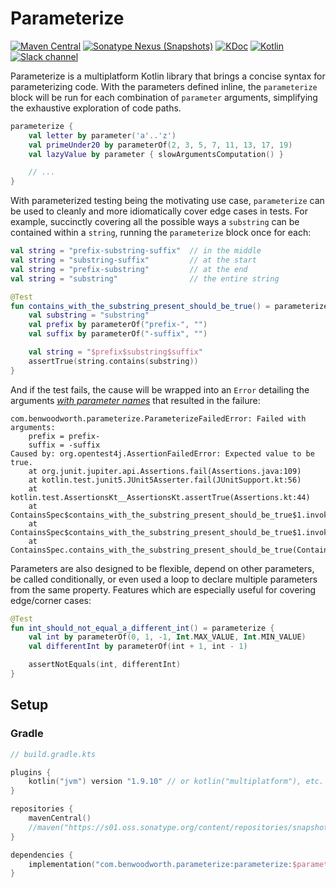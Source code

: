 # Parameterize

[![Maven Central](https://img.shields.io/maven-central/v/com.benwoodworth.parameterize/parameterize)](https://search.maven.org/artifact/com.benwoodworth.parameterize/parameterize)
[![Sonatype Nexus (Snapshots)](https://img.shields.io/nexus/s/com.benwoodworth.parameterize/parameterize?server=https%3A%2F%2Fs01.oss.sonatype.org)](https://s01.oss.sonatype.org/content/repositories/snapshots/com/benwoodworth/parameterize/parameterize/)
[![KDoc](https://img.shields.io/badge/api-KDoc-blue)](https://benwoodworth.github.io/parameterize)
[![Kotlin](https://img.shields.io/badge/kotlin-1.9.10-blue.svg?logo=kotlin)](http://kotlinlang.org)
[![Slack channel](https://img.shields.io/badge/chat-slack-blue.svg?logo=slack)](https://kotlinlang.slack.com/messages/parameterize/)

Parameterize is a multiplatform Kotlin library that brings a concise syntax for parameterizing code.
With the parameters defined inline, the `parameterize` block will be run for each combination of `parameter` arguments,
simplifying the exhaustive exploration of code paths.

```kotlin
parameterize {
    val letter by parameter('a'..'z')
    val primeUnder20 by parameterOf(2, 3, 5, 7, 11, 13, 17, 19)
    val lazyValue by parameter { slowArgumentsComputation() }

    // ...
}
```

With parameterized testing being the motivating use case, `parameterize` can be used to cleanly and more idiomatically
cover edge cases in tests. For example, succinctly covering all the possible ways a `substring` can be contained within
a `string`, running the `parameterize` block once for each:

```kotlin
val string = "prefix-substring-suffix"  // in the middle
val string = "substring-suffix"         // at the start
val string = "prefix-substring"         // at the end
val string = "substring"                // the entire string
```

```kotlin
@Test
fun contains_with_the_substring_present_should_be_true() = parameterize {
    val substring = "substring"
    val prefix by parameterOf("prefix-", "")
    val suffix by parameterOf("-suffix", "")

    val string = "$prefix$substring$suffix"
    assertTrue(string.contains(substring))
}
```

And if the test fails, the cause will be wrapped into an `Error` detailing the
arguments <u>*with parameter names*</u> that resulted in the failure:

```stacktrace
com.benwoodworth.parameterize.ParameterizeFailedError: Failed with arguments:
	prefix = prefix-
	suffix = -suffix
Caused by: org.opentest4j.AssertionFailedError: Expected value to be true.
	at org.junit.jupiter.api.Assertions.fail(Assertions.java:109)
	at kotlin.test.junit5.JUnit5Asserter.fail(JUnitSupport.kt:56)
	at kotlin.test.AssertionsKt__AssertionsKt.assertTrue(Assertions.kt:44)
	at ContainsSpec$contains_with_the_substring_present_should_be_true$1.invoke(ContainsSpec.kt:7)
	at ContainsSpec$contains_with_the_substring_present_should_be_true$1.invoke(ContainsSpec.kt:1)
	at ContainsSpec.contains_with_the_substring_present_should_be_true(ContainsSpec.kt:1)
```

Parameters are also designed to be flexible, depend on other parameters, be called conditionally, or even used a loop to
declare multiple parameters from the same property. Features which are especially useful for covering edge/corner cases:

```kotlin
@Test
fun int_should_not_equal_a_different_int() = parameterize {
    val int by parameterOf(0, 1, -1, Int.MAX_VALUE, Int.MIN_VALUE)
    val differentInt by parameterOf(int + 1, int - 1)

    assertNotEquals(int, differentInt)
}
```

## Setup

### Gradle

```kotlin
// build.gradle.kts

plugins {
    kotlin("jvm") version "1.9.10" // or kotlin("multiplatform"), etc.
}

repositories {
    mavenCentral()
    //maven("https://s01.oss.sonatype.org/content/repositories/snapshots/")
}

dependencies {
    implementation("com.benwoodworth.parameterize:parameterize:$parameterize_version") // or testImplementation(...)
}
```
